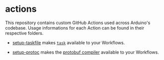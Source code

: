 # actions

This repository contains custom GitHub Actions used across Arduino's codebase.
Usage informations for each Action can be found in their respective folders.

* [setup-taskfile](./setup-taskfile) makes [`task`](https://taskfile.dev/#/)
available to your Workflows.

* [setup-protoc](./setup-protoc) makes the
[protobuf compiler](https://github.com/protocolbuffers/protobuf)
available to your Workflows.
